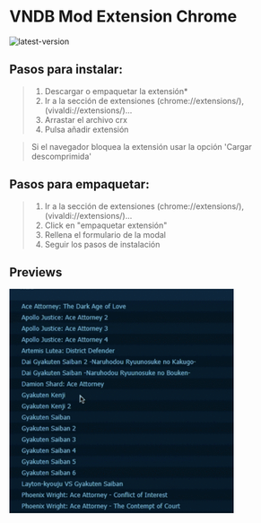 # VNDB Mod Extension Chrome

![latest-version](https://img.shields.io/badge/Latest%20Version-0.1.0-brightgreen.svg)

## Pasos para instalar:

> 1. Descargar o empaquetar la extensión*
> 2. Ir a la sección de extensiones (chrome://extensions/), (vivaldi://extensions/)...
> 3. Arrastar el archivo crx
> 4. Pulsa añadir extensión

> Si el navegador bloquea la extensión usar la opción 'Cargar descomprimida'

## Pasos para empaquetar:

> 1. Ir a la sección de extensiones (chrome://extensions/), (vivaldi://extensions/)...
> 2. Click en "empaquetar extensión"
> 3. Rellena el formulario de la modal
> 4. Seguir los pasos de instalación

## Previews

![preview 1](./preview_1.gif)
